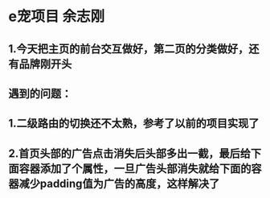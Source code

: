 # e宠项目 余志刚
## 	1.今天把主页的前台交互做好，第二页的分类做好，还有品牌刚开头
##  遇到的问题：
##    1.二级路由的切换还不太熟，参考了以前的项目实现了
##    2.首页头部的广告点击消失后头部多出一截，最后给下面容器添加了个属性，一旦广告头部消失就给下面的容器减少padding值为广告的高度，这样解决了
